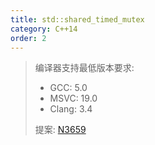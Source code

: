 ```yaml
---
title: std::shared_timed_mutex
category: C++14
order: 2
---
```


> 编译器支持最低版本要求:
> * GCC: 5.0
> * MSVC: 19.0
> * Clang: 3.4
>
> 提案: [N3659](http://www.open-std.org/jtc1/sc22/wg21/docs/papers/2013/n3659.html)